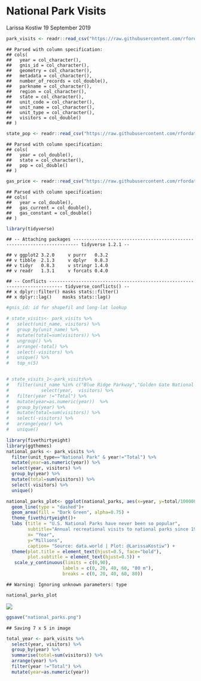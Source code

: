 National Park Visits
================
Larissa Kostiw
19 September 2019

``` r
park_visits <- readr::read_csv("https://raw.githubusercontent.com/rfordatascience/tidytuesday/master/data/2019/2019-09-17/national_parks.csv")
```

    ## Parsed with column specification:
    ## cols(
    ##   year = col_character(),
    ##   gnis_id = col_character(),
    ##   geometry = col_character(),
    ##   metadata = col_character(),
    ##   number_of_records = col_double(),
    ##   parkname = col_character(),
    ##   region = col_character(),
    ##   state = col_character(),
    ##   unit_code = col_character(),
    ##   unit_name = col_character(),
    ##   unit_type = col_character(),
    ##   visitors = col_double()
    ## )

``` r
state_pop <- readr::read_csv("https://raw.githubusercontent.com/rfordatascience/tidytuesday/master/data/2019/2019-09-17/state_pop.csv")
```

    ## Parsed with column specification:
    ## cols(
    ##   year = col_double(),
    ##   state = col_character(),
    ##   pop = col_double()
    ## )

``` r
gas_price <- readr::read_csv("https://raw.githubusercontent.com/rfordatascience/tidytuesday/master/data/2019/2019-09-17/gas_price.csv")
```

    ## Parsed with column specification:
    ## cols(
    ##   year = col_double(),
    ##   gas_current = col_double(),
    ##   gas_constant = col_double()
    ## )

``` r
library(tidyverse)
```

    ## -- Attaching packages ------------------------------------------------------------------------ tidyverse 1.2.1 --

    ## v ggplot2 3.2.0     v purrr   0.3.2
    ## v tibble  2.1.3     v dplyr   0.8.3
    ## v tidyr   0.8.3     v stringr 1.4.0
    ## v readr   1.3.1     v forcats 0.4.0

    ## -- Conflicts --------------------------------------------------------------------------- tidyverse_conflicts() --
    ## x dplyr::filter() masks stats::filter()
    ## x dplyr::lag()    masks stats::lag()

``` r
#gnis_id: id for shapefil and long-lat lookup
```

``` r
# state_visits<- park_visits %>%
#   select(unit_name, visitors) %>%
#   group_by(unit_name) %>%
#   mutate(total=sum(visitors)) %>%
#   ungroup() %>%
#   arrange(-total) %>%
#   select(-visitors) %>%
#   unique() %>%
#   top_n(5) 


# state_visits_1<-park_visits%>% 
#   filter(unit_name %in% c("Blue Ridge Parkway","Golden Gate National Recreation Area", "Great Smoky Mountains National Park", "Natchez Trace Parkway", "Lake Mead National Recreation Area")) %>%
#            select(year,  visitors) %>%
#   filter(year !="Total") %>%
#   mutate(year=as.numeric(year))  %>%
#   group_by(year) %>%
#   mutate(total=sum(visitors)) %>%
#   select(-visitors) %>%
#   arrange(year) %>%
#   unique()
```

``` r
library(fivethirtyeight)
library(ggthemes)
national_parks <- park_visits %>%
  filter(unit_type=="National Park" & year!="Total") %>%
  mutate(year=as.numeric(year)) %>%
  select(year, visitors) %>%
  group_by(year) %>%
  mutate(total=sum(visitors)) %>%
  select(-visitors) %>%
  unique()

national_parks_plot<- ggplot(national_parks, aes(x=year, y=total/1000000)) +
  geom_line(type = "dashed")+
  geom_area(fill = "Dark Green", alpha=0.75) +
  theme_fivethirtyeight()+
  labs (title = "U.S. National Parks have never been so popular",
        subtitle="Annual recreational visits to national parks since 1904",
        x= "Year",
        y="Millions",
        caption= "Source: data.world | Plot: @LarissaKostiw") +
  theme(plot.title = element_text(hjust=0.5, face="bold"),
        plot.subtitle = element_text(hjust=0.5)) +
   scale_y_continuous(limits = c(0,90),
                     labels = c(0, 20, 40, 60, "80 m"),
                     breaks = c(0, 20, 40, 60, 80))
```

    ## Warning: Ignoring unknown parameters: type

``` r
national_parks_plot
```

![](national_parks_files/figure-markdown_github/National%20Parks-1.png)

``` r
ggsave("national_parks.png")
```

    ## Saving 7 x 5 in image

``` r
total_year <- park_visits %>%
  select(year, visitors) %>%
  group_by(year) %>%
  summarise(total=sum(visitors)) %>%
  arrange(year) %>%
  filter(year !="Total") %>%
  mutate(year=as.numeric(year))
```
